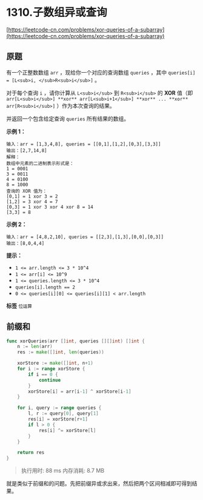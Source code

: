 # 1310.子数组异或查询
[https://leetcode-cn.com/problems/xor-queries-of-a-subarray](https://leetcode-cn.com/problems/xor-queries-of-a-subarray) 
## 原题
有一个正整数数组 `arr` ，现给你一个对应的查询数组 `queries` ，其中 `queries[i] = [L<sub>i, </sub>R<sub>i</sub>]` 。

对于每个查询 `i` ，请你计算从 `L<sub>i</sub>` 到 `R<sub>i</sub>` 的 **XOR** 值（即 `arr[L<sub>i</sub>] **xor** arr[L<sub>i+1</sub>] **xor** ... **xor** arr[R<sub>i</sub>]` ）作为本次查询的结果。

并返回一个包含给定查询 `queries` 所有结果的数组。

 

 **示例 1：** 

```
输入：arr = [1,3,4,8], queries = [[0,1],[1,2],[0,3],[3,3]]
输出：[2,7,14,8] 
解释：
数组中元素的二进制表示形式是：
1 = 0001 
3 = 0011 
4 = 0100 
8 = 1000 
查询的 XOR 值为：
[0,1] = 1 xor 3 = 2 
[1,2] = 3 xor 4 = 7 
[0,3] = 1 xor 3 xor 4 xor 8 = 14 
[3,3] = 8

```
 **示例 2：** 

```
输入：arr = [4,8,2,10], queries = [[2,3],[1,3],[0,0],[0,3]]
输出：[8,0,4,4]

```
 

 **提示：** 
-  `1 <= arr.length <= 3 * 10^4` 
-  `1 <= arr[i] <= 10^9` 
-  `1 <= queries.length <= 3 * 10^4` 
-  `queries[i].length == 2` 
-  `0 <= queries[i][0] <= queries[i][1] < arr.length` 
 
**标签**
`位运算` 


## 前缀和
```go
func xorQueries(arr []int, queries [][]int) []int {
	n := len(arr)
	res := make([]int, len(queries))

	xorStore := make([]int, n+1)
	for i := range xorStore {
		if i == 0 {
			continue
		}
		xorStore[i] = arr[i-1] ^ xorStore[i-1]
	}

	for i, query := range queries {
		l, r := query[0], query[1]
		res[i] = xorStore[r+1]
		if l > 0 {
			res[i] ^= xorStore[l]
		}
	}

	return res
}
```
>执行用时: 88 ms
内存消耗: 8.7 MB

就是类似于前缀和的问题。先把前缀异或求出来，然后把两个区间相减即可得到结果。
